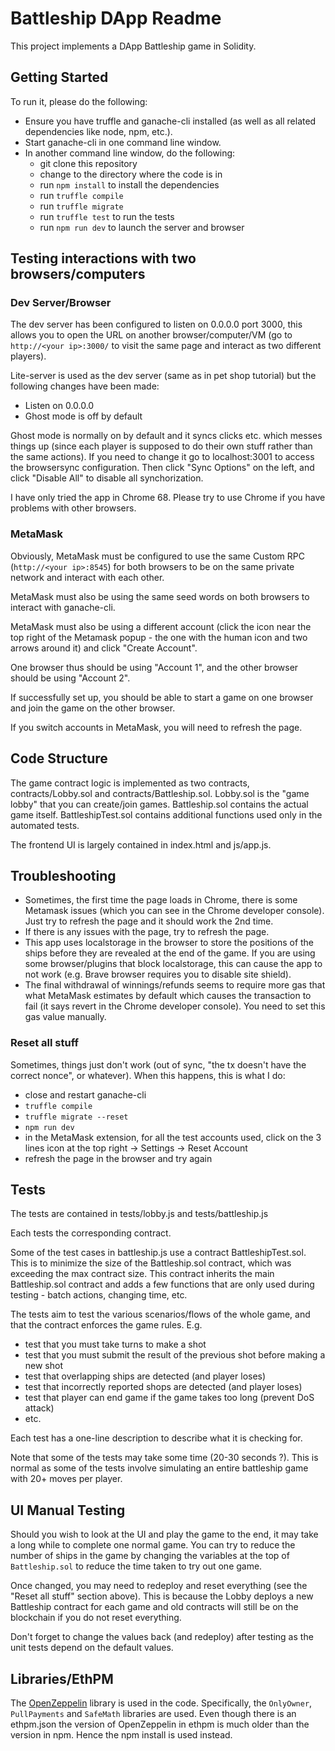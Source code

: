 # Battleship DApp Readme

This project implements a DApp Battleship game in Solidity.

## Getting Started
To run it, please do the following:
- Ensure you have truffle and ganache-cli installed (as well as all related dependencies like node, npm, etc.).
- Start ganache-cli in one command line window.
- In another command line window, do the following:
  - git clone this repository
  - change to the directory where the code is in
  - run `npm install` to install the dependencies
  - run `truffle compile`
  - run `truffle migrate`
  - run `truffle test` to run the tests
  - run `npm run dev` to launch the server and browser

## Testing interactions with two browsers/computers

### Dev Server/Browser
The dev server has been configured to listen on 0.0.0.0 port 3000, this allows you to open the URL on another browser/computer/VM (go to `http://<your ip>:3000/` to visit the same page and interact as two different players).

Lite-server is used as the dev server (same as in pet shop tutorial) but the following changes have been made:
- Listen on 0.0.0.0
- Ghost mode is off by default

Ghost mode is normally on by default and it syncs clicks etc. which messes things up (since each player is supposed to do their own stuff rather than the same actions). If you need to change it go to localhost:3001 to access the browsersync configuration. Then click "Sync Options" on the left, and click "Disable All" to disable all synchorization.

I have only tried the app in Chrome 68. Please try to use Chrome if you have problems with other browsers.

### MetaMask
Obviously, MetaMask must be configured to use the same Custom RPC (`http://<your ip>:8545`) for both browsers to be on the same private network and interact with each other.

MetaMask must also be using the same seed words on both browsers to interact with ganache-cli.

MetaMask must also be using a different account (click the icon near the top right of the Metamask popup - the one with the human icon and two arrows around it) and click "Create Account".

One browser thus should be using "Account 1", and the other browser should be using "Account 2".

If successfully set up, you should be able to start a game on one browser and join the game on the other browser.

If you switch accounts in MetaMask, you will need to refresh the page.

## Code Structure

The game contract logic is implemented as two contracts, contracts/Lobby.sol and contracts/Battleship.sol.
Lobby.sol is the "game lobby" that you can create/join games.
Battleship.sol contains the actual game itself.
BattleshipTest.sol contains additional functions used only in the automated tests.

The frontend UI is largely contained in index.html and js/app.js.

## Troubleshooting
- Sometimes, the first time the page loads in Chrome, there is some Metamask issues (which you can see in the Chrome developer console). Just try to refresh the page and it should work the 2nd time.
- If there is any issues with the page, try to refresh the page.
- This app uses localstorage in the browser to store the positions of the ships before they are revealed at the end of the game. If you are using some browser/plugins that block localstorage, this can cause the app to not work (e.g. Brave browser requires you to disable site shield).
- The final withdrawal of winnings/refunds seems to require more gas that what MetaMask estimates by default which causes the transaction to fail (it says revert in the Chrome developer console). You need to set this gas value manually.

### Reset all stuff
Sometimes, things just don't work (out of sync, "the tx doesn't have the correct nonce", or whatever). When this happens, this is what I do:
- close and restart ganache-cli
- `truffle compile`
- `truffle migrate --reset`
- `npm run dev`
- in the MetaMask extension, for all the test accounts used, click on the 3 lines icon at the top right -> Settings -> Reset Account
- refresh the page in the browser and try again

## Tests
The tests are contained in tests/lobby.js and tests/battleship.js

Each tests the corresponding contract.

Some of the test cases in battleship.js use a contract BattleshipTest.sol. This is to minimize the size of the Battleship.sol contract, which was exceeding the max contract size. This contract inherits the main Battleship.sol contract and adds a few functions that are only used during testing - batch actions, changing time, etc.

The tests aim to test the various scenarios/flows of the whole game, and that the contract enforces the game rules. E.g. 
 - test that you must take turns to make a shot
 - test that you must submit the result of the previous shot before making a new shot
 - test that overlapping ships are detected (and player loses)
 - test that incorrectly reported shops are detected (and player loses)
 - test that player can end game if the game takes too long (prevent DoS attack)
 - etc.

Each test has a one-line description to describe what it is checking for.

Note that some of the tests may take some time (20-30 seconds ?). This is normal as some of the tests involve simulating an entire battleship game with 20+ moves per player.

## UI Manual Testing
Should you wish to look at the UI and play the game to the end, it may take a long while to complete one normal game. You can try to reduce the number of ships in the game by changing the variables at the top of `Battleship.sol` to reduce the time taken to try out one game.

Once changed, you may need to redeploy and reset everything (see the "Reset all stuff" section above). This is because the Lobby deploys a new Battleship contract for each game and old contracts will still be on the blockchain if you do not reset everything.

Don't forget to change the values back (and redeploy) after testing as the unit tests depend on the default values.
	
## Libraries/EthPM
The [OpenZeppelin](https://github.com/OpenZeppelin/openzeppelin-solidity) library is used in the code. Specifically, the `OnlyOwner`, `PullPayments` and `SafeMath` libraries are used.
Even though there is an ethpm.json the version of OpenZeppelin in ethpm is much older than the version in npm. Hence the npm install is used instead.









